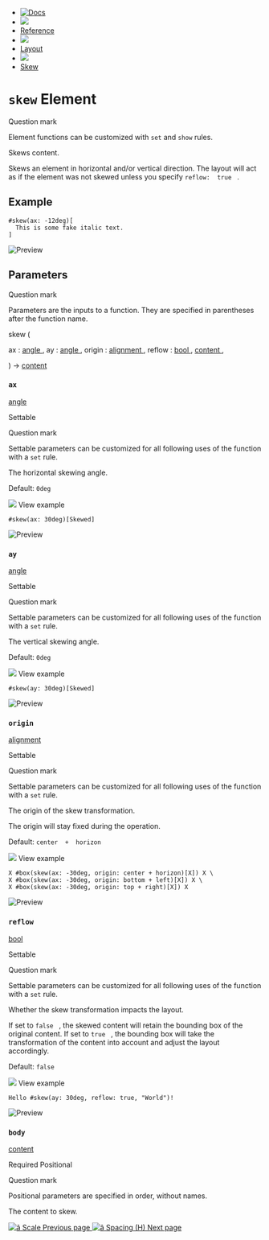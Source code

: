   * [ ![Docs](/assets/icons/16-docs-dark.svg) ](/docs)
  * ![](/assets/icons/16-arrow-right.svg)
  * [ Reference ](/docs/reference/)
  * ![](/assets/icons/16-arrow-right.svg)
  * [ Layout ](/docs/reference/layout/)
  * ![](/assets/icons/16-arrow-right.svg)
  * [ Skew ](/docs/reference/layout/skew/)

#  ` skew ` Element

Question mark

Element functions can be customized with ` set ` and  ` show ` rules.

Skews content.

Skews an element in horizontal and/or vertical direction. The layout will act
as if the element was not skewed unless you specify ` reflow:  true  ` .

##  Example

    
    
    #skew(ax: -12deg)[
      This is some fake italic text.
    ]
    

![Preview](/assets/docs/FUtSyVs-Ma5rvUP8B0w5fQAAAAAAAAAA.png)

##  Parameters

Question mark

Parameters are the inputs to a function. They are specified in parentheses
after the function name.

skew  (

ax  :  [ angle ](/docs/reference/layout/angle/) ,  ay  :  [ angle
](/docs/reference/layout/angle/) ,  origin  :  [ alignment
](/docs/reference/layout/alignment/) ,  reflow  :  [ bool
](/docs/reference/foundations/bool/) ,  [ content
](/docs/reference/foundations/content/) ,

)  -> [ content ](/docs/reference/foundations/content/)

###  ` ax `

[ angle ](/docs/reference/layout/angle/)

Settable

Question mark

Settable parameters can be customized for all following uses of the function
with a ` set ` rule.

The horizontal skewing angle.

Default: ` 0deg  `

![](/assets/icons/16-arrow-right.svg) View example

    
    
    #skew(ax: 30deg)[Skewed]
    

![Preview](/assets/docs/H9k2hlR_HYwp5MND40z3rgAAAAAAAAAA.png)

###  ` ay `

[ angle ](/docs/reference/layout/angle/)

Settable

Question mark

Settable parameters can be customized for all following uses of the function
with a ` set ` rule.

The vertical skewing angle.

Default: ` 0deg  `

![](/assets/icons/16-arrow-right.svg) View example

    
    
    #skew(ay: 30deg)[Skewed]
    

![Preview](/assets/docs/DIs5kgGdkepXxpgHWt0vxAAAAAAAAAAA.png)

###  ` origin `

[ alignment ](/docs/reference/layout/alignment/)

Settable

Question mark

Settable parameters can be customized for all following uses of the function
with a ` set ` rule.

The origin of the skew transformation.

The origin will stay fixed during the operation.

Default: ` center  +  horizon `

![](/assets/icons/16-arrow-right.svg) View example

    
    
    X #box(skew(ax: -30deg, origin: center + horizon)[X]) X \
    X #box(skew(ax: -30deg, origin: bottom + left)[X]) X \
    X #box(skew(ax: -30deg, origin: top + right)[X]) X
    

![Preview](/assets/docs/2Hq4GFYS1tSqCnluz3jbcQAAAAAAAAAA.png)

###  ` reflow `

[ bool ](/docs/reference/foundations/bool/)

Settable

Question mark

Settable parameters can be customized for all following uses of the function
with a ` set ` rule.

Whether the skew transformation impacts the layout.

If set to ` false  ` , the skewed content will retain the bounding box of the
original content. If set to ` true  ` , the bounding box will take the
transformation of the content into account and adjust the layout accordingly.

Default: ` false  `

![](/assets/icons/16-arrow-right.svg) View example

    
    
    Hello #skew(ay: 30deg, reflow: true, "World")!
    

![Preview](/assets/docs/-k-PUuRezD-q6j7vk-xQWAAAAAAAAAAA.png)

###  ` body `

[ content ](/docs/reference/foundations/content/)

Required  Positional

Question mark

Positional parameters are specified in order, without names.

The content to skew.

[ ![â](/assets/icons/16-arrow-right.svg) Scale  Previous page
](/docs/reference/layout/scale/) [ ![â](/assets/icons/16-arrow-right.svg)
Spacing (H)  Next page  ](/docs/reference/layout/h/)

